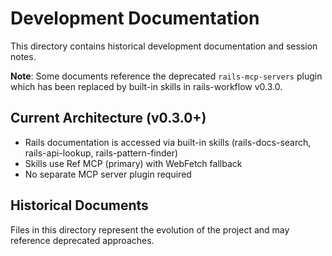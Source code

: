 # Development Documentation

This directory contains historical development documentation and session notes.

**Note**: Some documents reference the deprecated `rails-mcp-servers` plugin which has been replaced by built-in skills in rails-workflow v0.3.0.

## Current Architecture (v0.3.0+)

- Rails documentation is accessed via built-in skills (rails-docs-search, rails-api-lookup, rails-pattern-finder)
- Skills use Ref MCP (primary) with WebFetch fallback
- No separate MCP server plugin required

## Historical Documents

Files in this directory represent the evolution of the project and may reference deprecated approaches.
